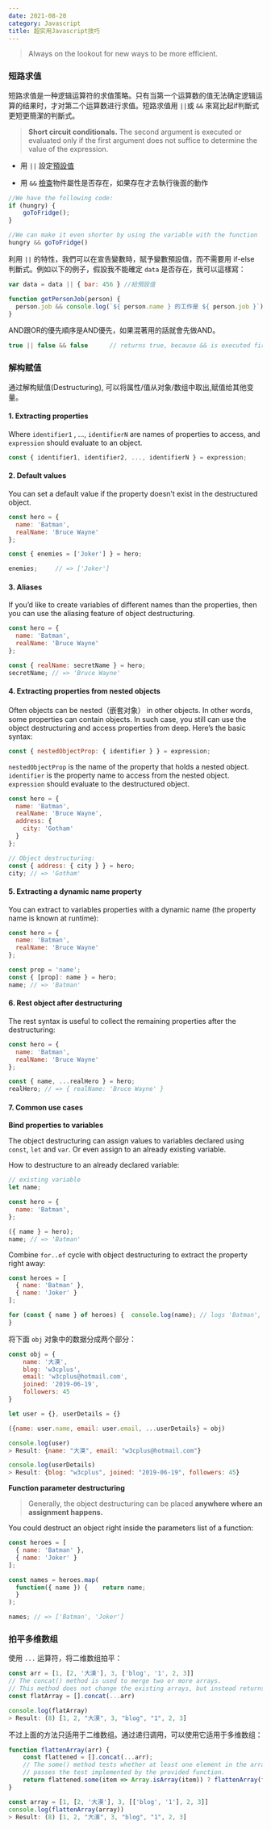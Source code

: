 ```yaml
---
date: 2021-08-20
category: Javascript
title: 超实用Javascript技巧
---
```


> Always on the lookout for new ways to be more efficient.

<!-- more -->



### 短路求值

短路求值是一种逻辑运算符的求值策略。只有当第一个运算数的值无法确定逻辑运算的结果时，才对第二个运算数进行求值。短路求值用 `||`或 `&&` 來寫比起if判斷式更短更簡潔的判斷式。

> **Short circuit conditionals.** The second argument is executed or evaluated only if the first argument does not suffice to determine the value of the expression.

* 用 `||` 設定<u>預設值</u>

- 用 `&&` <u>檢查</u>物件屬性是否存在，如果存在才去執行後面的動作

```javascript
//We have the following code:
if (hungry) {
    goToFridge();
}

//We can make it even shorter by using the variable with the function
hungry && goToFridge()
```

利用 `||` 的特性，我們可以在宣告變數時，賦予變數預設值，而不需要用 if-else 判斷式。例如以下的例子，假設我不能確定 `data` 是否存在，我可以這樣寫：

```javascript
var data = data || { bar: 456 } //給預設值

function getPersonJob(person) {
  person.job && console.log(`${ person.name } 的工作是 ${ person.job }`)
}
```

AND跟OR的優先順序是AND優先，如果混著用的話就會先做AND。

```javascript
true || false && false      // returns true, because && is executed first
```



### 解构赋值

通过解构赋值(Destructuring), 可以将属性/值从对象/数组中取出,赋值给其他变量。

#### 1. Extracting properties

Where `identifier1` , …,  `identifierN` are names of properties to access, and `expression` should evaluate to an object.

```javascript
const { identifier1, identifier2, ..., identifierN } = expression;
```

#### 2. Default values

You can set a default value if the property doesn’t exist in the destructured object. 

```javascript {6}
const hero = {
  name: 'Batman',
  realName: 'Bruce Wayne'
};

const { enemies = ['Joker'] } = hero;

enemies;     // => ['Joker']
```

#### 3. Aliases

If you’d like to create variables of different names than the properties, then you can use the aliasing feature of object destructuring.

```javascript {6}
const hero = {
  name: 'Batman',
  realName: 'Bruce Wayne'
};

const { realName: secretName } = hero;
secretName; // => 'Bruce Wayne'
```

#### 4. Extracting properties from nested objects 

Often objects can be nested（嵌套对象） in other objects. In other words, some properties can contain objects. In such case, you still can use the object destructuring and access properties from deep. Here’s the basic syntax:

```javascript
const { nestedObjectProp: { identifier } } = expression;
```

`nestedObjectProp`  is the name of the property that holds a nested object. `identifier` is the property name to access from the nested object. `expression` should evaluate to the destructured object.

```javascript {10}
const hero = {
  name: 'Batman',
  realName: 'Bruce Wayne',
  address: {
    city: 'Gotham'
  }
};

// Object destructuring:
const { address: { city } } = hero;
city; // => 'Gotham'
```

#### 5. Extracting a dynamic name property

You can extract to variables properties with a dynamic name (the property name is known at runtime):

```javascript {6}
const hero = {
  name: 'Batman',
  realName: 'Bruce Wayne'
};

const prop = 'name';
const { [prop]: name } = hero;
name; // => 'Batman'
```

#### 6. Rest object after destructuring

The rest syntax is useful to collect the remaining properties after the destructuring:

```javascript
const hero = {
  name: 'Batman',
  realName: 'Bruce Wayne'
};

const { name, ...realHero } = hero;
realHero; // => { realName: 'Bruce Wayne' }
```

#### 7. Common use cases

**Bind properties to variables**

The object destructuring can assign values to variables declared using `const`, `let` and `var`. Or even assign to an already existing variable.

How to destructure to an already declared variable:

```javascript {8}
// existing variable
let name;

const hero = {
  name: 'Batman',
};

({ name } = hero);
name; // => 'Batman'
```

Combine `for..of` cycle with object destructuring to extract the property right away:

```javascript {6}
const heroes = [
  { name: 'Batman' },
  { name: 'Joker' }
];

for (const { name } of heroes) {  console.log(name); // logs 'Batman', 'Joker'
}
```

将下面 `obj` 对象中的数据分成两个部分：

```js
const obj = {
    name: '大漠',
    blog: 'w3cplus',
    email: 'w3cplus@hotmail.com',
    joined: '2019-06-19',
    followers: 45
}

let user = {}, userDetails = {}

({name: user.name, email: user.email, ...userDetails} = obj)

console.log(user)
> Result: {name: "大漠", email: "w3cplus@hotmail.com"}

console.log(userDetails)
> Result: {blog: "w3cplus", joined: "2019-06-19", followers: 45}
```

**Function parameter destructuring**

> Generally, the object destructuring can be placed **anywhere where an assignment happens.**

You could destruct an object right inside the parameters list of a function:

```javascript {7}
const heroes = [
  { name: 'Batman' },
  { name: 'Joker' }
];

const names = heroes.map(
  function({ name }) {    return name;
  }
);

names; // => ['Batman', 'Joker']
```

### 拍平多维数组

使用 `...` 运算符，将二维数组拍平：

```js {4}
const arr = [1, [2, '大漠'], 3, ['blog', '1', 2, 3]]
// The concat() method is used to merge two or more arrays. 
// This method does not change the existing arrays, but instead returns a new array.
const flatArray = [].concat(...arr)

console.log(flatArray)
> Result: (8) [1, 2, "大漠", 3, "blog", "1", 2, 3]
```

不过上面的方法只适用于二维数组。通过递归调用，可以使用它适用于多维数组：

```js {5}
function flattenArray(arr) {  
    const flattened = [].concat(...arr);  
    // The some() method tests whether at least one element in the array
    // passes the test implemented by the provided function.
    return flattened.some(item => Array.isArray(item)) ? flattenArray(flattened) : flattened;
}

const array = [1, [2, '大漠'], 3, [['blog', '1'], 2, 3]]
console.log(flattenArray(array))
> Result: (8) [1, 2, "大漠", 3, "blog", "1", 2, 3]
```



